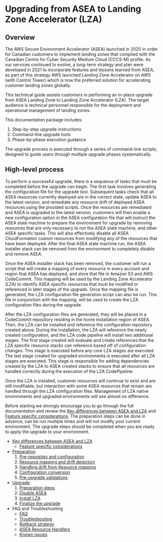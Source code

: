 # Upgrading from ASEA to Landing Zone Accelerator (LZA)

## Overview

The AWS Secure Environment Accelerator (ASEA) launched in 2020 in order for Canadian customers to implement landing zones that complied with the Canadian Centre for Cyber Security Medium Cloud (CCCS-M) profile. As our services continued to evolve, a long-term strategy and plan were developed in 2021 to incorporate features and lessons learned from ASEA, as part of this strategy AWS launched Landing Zone Accelerator on AWS (with Control Tower) which is now the preferred solution for accelerating customer landing zones globally.

This technical guide assists customers in performing an in-place upgrade from ASEA Landing Zone to Landing Zone Accelerator (LZA). The target audience is technical personnel responsible for the deployment and operational management of landing zones.

This documentation package includes:

1. Step-by-step upgrade instructions
2. Command-line upgrade tools
3. Phase-by-phase execution guidance

The upgrade process is executed through a series of command-line scripts, designed to guide users through multiple upgrade phases systematically.

## High-level process

To perform a successful upgrade, there is a sequence of tasks that must be completed before the upgrade can begin. The first task involves generating the configuration file for the upgrade tool. Subsequent tasks check that all ASEA resources currently deployed are in the correct state, update ASEA to the latest version, and remediate any resource drift of deployed ASEA resources using the provided scripts. Once the resources are remediated and ASEA is upgraded to the latest version, customers will then enable a new configuration option in the ASEA configuration file that will instruct the ASEA state machine to prepare the environment for upgrade by removing resources that are only necessary to run the ASEA state machine, and other ASEA specific tasks. This will also effectively disable all ASEA CloudFormation custom resources from modifying any of the resources that have been deployed. After the final ASEA state machine run, the ASEA installer stack can be removed from the environment to completely disable and remove ASEA.

Once the ASEA installer stack has been removed, the customer will run a script that will create a mapping of every resource in every account and region that ASEA has deployed, and store that file in Amazon S3 and AWS CodeCommit. This mapping will be used by the Landing Zone Accelerator (LZA) to identify ASEA specific resources that must be modified or referenced in later stages of the upgrade. Once the mapping file is generated, the LZA configuration file generation script can also be run. This file in conjunction with the mapping, will be used to create the LZA configuration files during the upgrade.

After the LZA configuration files are generated, they will be placed in a CodeCommit repository residing in the home installation region of ASEA. Then, the LZA can be installed and reference the configuration repository created above. During the installation, the LZA will reference the newly created configuration, and the LZA code pipeline will install two additional stages. The first stage created will evaluate and create references that the LZA specific resource stacks can reference based off of configuration changes. This stage is executed before any core LZA stages are executed. The last stage created for upgraded environments is executed after all LZA stages are executed. This stage is responsible for adding dependencies created by the LZA to ASEA created stacks to ensure that all resources are handled correctly during the execution of the LZA CodePipeline.

Once the LZA is installed, customer resources will continue to exist and are still modifiable, but interaction with some ASEA resources that remain are handled through the LZA configuration files. Management of LZA native environments and upgraded environments will see almost no difference.

Before starting we strongly encourage you to go through the full documentation and review the [Key differences between ASEA and LZA](./comparison/index.md) and [Feature specific considerations](./comparison/feature-specific-considerations.md). The preparation steps can be done in advance, can be run multiple times and will not modify your current environment. The upgrade steps should be completed when you are ready to apply the upgrade to your environment.

- [Key differences between ASEA and LZA](./comparison/index.md)
    - [Feature specific considerations](./comparison/feature-specific-considerations.md)
- [Preparation](./preparation/index.md)
    1. [Pre-requisites and configuration](./preparation/prereq-config.md)
    2. [Resource mapping and drift detection](./preparation/resource-mapping-drift-detection.md)
    3. [Handling drift from Resource mapping](./preparation/drift-handling.md)
    4. [Configuration conversion](./preparation/configuration-conversion.md)
    5. [Pre-upgrade validations](./preparation/validation.md)
- [Upgrade](./upgrade/index.md)
    1. [Preparation steps](./upgrade/preparation-steps.md)
    2. [Disable ASEA](./upgrade/disable-asea.md)
    3. [Install LZA](./upgrade/install-lza.md)
    4. [Finalize the upgrade](./upgrade/finalize.md)
- FAQ and Troubleshooting
    - [FAQ](./faq.md)
    - [Troubleshooting](./troubleshooting.md)
    - [Rollback strategy](./rollback.md)
    - [ASEA Resource Handlers](./asea-resource-handlers.md)
    - [Known issues](./known-issues.md)
